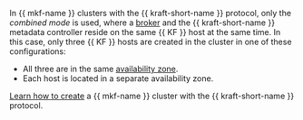 In {{ mkf-name }} clusters with the {{ kraft-short-name }} protocol, only the _combined mode_ is used, where a [broker](../../../managed-kafka/concepts/brokers.md) and the {{ kraft-short-name }} metadata controller reside on the same {{ KF }} host at the same time. In this case, only three {{ KF }} hosts are created in the cluster in one of these configurations:

* All three are in the same [availability zone](../../../overview/concepts/geo-scope.md).
* Each host is located in a separate availability zone.

[Learn how to create](../../../managed-kafka/operations/cluster-create.md#higher-version) a {{ mkf-name }} cluster with the {{ kraft-short-name }} protocol.
